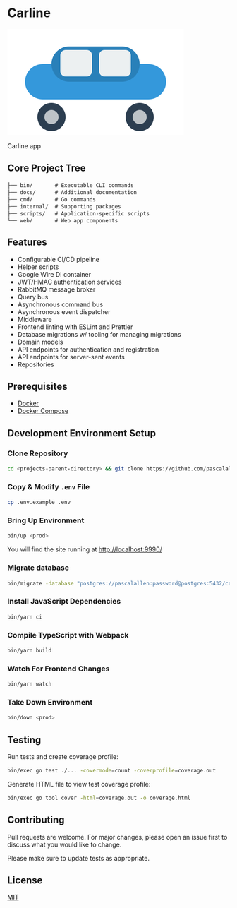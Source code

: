 # Carline

![Logo](web/static/logo.svg)

Carline app

## Core Project Tree

```
├── bin/       # Executable CLI commands
├── docs/      # Additional documentation
├── cmd/       # Go commands
├── internal/  # Supporting packages
├── scripts/   # Application-specific scripts
└── web/       # Web app components
```

## Features

- Configurable CI/CD pipeline
- Helper scripts
- Google Wire DI container
- JWT/HMAC authentication services
- RabbitMQ message broker
- Query bus
- Asynchronous command bus
- Asynchronous event dispatcher
- Middleware
- Frontend linting with ESLint and Prettier
- Database migrations w/ tooling for managing migrations
- Domain models
- API endpoints for authentication and registration
- API endpoints for server-sent events
- Repositories

## Prerequisites

- [Docker](https://www.docker.com/)
- [Docker Compose](https://docs.docker.com/compose/)

## Development Environment Setup

### Clone Repository

```bash
cd <projects-parent-directory> && git clone https://github.com/pascalallen/carline.git
```

### Copy & Modify `.env` File

```bash
cp .env.example .env
```

### Bring Up Environment

```bash
bin/up <prod>
``` 

You will find the site running at [http://localhost:9990/](http://localhost:9990/)

### Migrate database

```bash
bin/migrate -database "postgres://pascalallen:password@postgres:5432/carline?sslmode=disable" -path . up
```

### Install JavaScript Dependencies

```bash
bin/yarn ci
```

### Compile TypeScript with Webpack

```bash
bin/yarn build
```

### Watch For Frontend Changes

```bash
bin/yarn watch
```

### Take Down Environment

```bash
bin/down <prod>
```

## Testing

Run tests and create coverage profile:

```bash
bin/exec go test ./... -covermode=count -coverprofile=coverage.out
```

Generate HTML file to view test coverage profile:

```bash
bin/exec go tool cover -html=coverage.out -o coverage.html
```

## Contributing

Pull requests are welcome. For major changes, please open an issue first
to discuss what you would like to change.

Please make sure to update tests as appropriate.

## License

[MIT](LICENSE)

